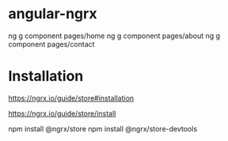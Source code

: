
# angular-ngrx

  ng g component pages/home
  ng g component pages/about
  ng g component pages/contact

# Installation

  https://ngrx.io/guide/store#installation
  
  https://ngrx.io/guide/store/install

  npm install @ngrx/store
  npm install @ngrx/store-devtools

